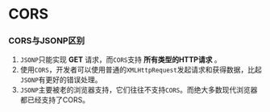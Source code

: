 CORS
===================================
### CORS与JSONP区别
1. `JSONP`只能实现 **GET** 请求，而`CORS`支持 **所有类型的HTTP请求** 。
2. 使用`CORS`，开发者可以使用普通的`XMLHttpRequest`发起请求和获得数据，比起`JSONP`有更好的错误处理。
3. `JSONP`主要被老的浏览器支持，它们往往不支持`CORS`。而绝大多数现代浏览器都已经支持了CORS。
